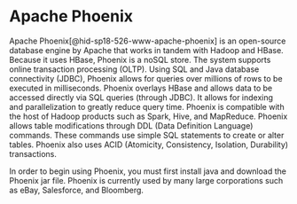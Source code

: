 Apache Phoenix
==============

Apache Phoenix[@hid-sp18-526-www-apache-phoenix] is an open-source
database engine by Apache that works in tandem with Hadoop and HBase.
Because it uses HBase, Phoenix is a noSQL store. The system supports
online transaction processing (OLTP). Using SQL and Java database
connectivity (JDBC), Phoenix allows for queries over millions of rows to
be executed in milliseconds. Phoenix overlays HBase and allows data to
be accessed directly via SQL queries (through JDBC). It allows for
indexing and parallelization to greatly reduce query time. Phoenix is
compatible with the host of Hadoop products such as Spark, Hive, and
MapReduce. Phoenix allows table modifications through DDL (Data
Definition Language) commands. These commands use simple SQL statements
to create or alter tables. Phoenix also uses ACID (Atomicity,
Consistency, Isolation, Durability) transactions.

In order to begin using Phoenix, you must first install java and
download the Phoenix jar file. Phoenix is currently used by many large
corporations such as eBay, Salesforce, and Bloomberg.
